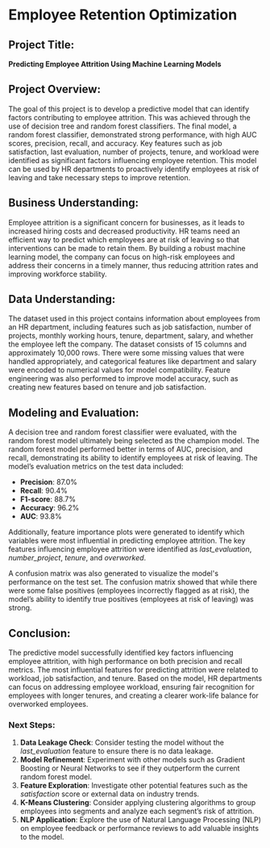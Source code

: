 # Employee Retention Optimization

## Project Title:
**Predicting Employee Attrition Using Machine Learning Models**

## Project Overview:
The goal of this project is to develop a predictive model that can identify factors contributing to employee attrition. This was achieved through the use of decision tree and random forest classifiers. The final model, a random forest classifier, demonstrated strong performance, with high AUC scores, precision, recall, and accuracy. Key features such as job satisfaction, last evaluation, number of projects, tenure, and workload were identified as significant factors influencing employee retention. This model can be used by HR departments to proactively identify employees at risk of leaving and take necessary steps to improve retention.

## Business Understanding:
Employee attrition is a significant concern for businesses, as it leads to increased hiring costs and decreased productivity. HR teams need an efficient way to predict which employees are at risk of leaving so that interventions can be made to retain them. By building a robust machine learning model, the company can focus on high-risk employees and address their concerns in a timely manner, thus reducing attrition rates and improving workforce stability.

## Data Understanding:
The dataset used in this project contains information about employees from an HR department, including features such as job satisfaction, number of projects, monthly working hours, tenure, department, salary, and whether the employee left the company. The dataset consists of 15 columns and approximately 10,000 rows. There were some missing values that were handled appropriately, and categorical features like department and salary were encoded to numerical values for model compatibility. Feature engineering was also performed to improve model accuracy, such as creating new features based on tenure and job satisfaction.

## Modeling and Evaluation:
A decision tree and random forest classifier were evaluated, with the random forest model ultimately being selected as the champion model. The random forest model performed better in terms of AUC, precision, and recall, demonstrating its ability to identify employees at risk of leaving. The model’s evaluation metrics on the test data included:

- **Precision**: 87.0%
- **Recall**: 90.4%
- **F1-score**: 88.7%
- **Accuracy**: 96.2%
- **AUC**: 93.8%

Additionally, feature importance plots were generated to identify which variables were most influential in predicting employee attrition. The key features influencing employee attrition were identified as *last_evaluation*, *number_project*, *tenure*, and *overworked*.

A confusion matrix was also generated to visualize the model's performance on the test set. The confusion matrix showed that while there were some false positives (employees incorrectly flagged as at risk), the model’s ability to identify true positives (employees at risk of leaving) was strong.

## Conclusion:
The predictive model successfully identified key factors influencing employee attrition, with high performance on both precision and recall metrics. The most influential features for predicting attrition were related to workload, job satisfaction, and tenure. Based on the model, HR departments can focus on addressing employee workload, ensuring fair recognition for employees with longer tenures, and creating a clearer work-life balance for overworked employees.

### **Next Steps:**
1. **Data Leakage Check**: Consider testing the model without the *last_evaluation* feature to ensure there is no data leakage.
2. **Model Refinement**: Experiment with other models such as Gradient Boosting or Neural Networks to see if they outperform the current random forest model.
3. **Feature Exploration**: Investigate other potential features such as the *satisfaction* score or external data on industry trends.
4. **K-Means Clustering**: Consider applying clustering algorithms to group employees into segments and analyze each segment’s risk of attrition.
5. **NLP Application**: Explore the use of Natural Language Processing (NLP) on employee feedback or performance reviews to add valuable insights to the model.
